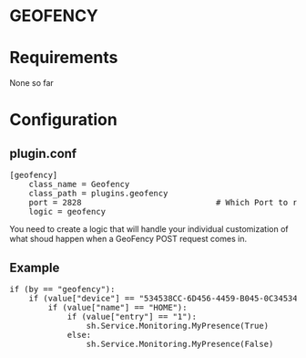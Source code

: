 # GEOFENCY

Requirements
============

None so far

Configuration
=============

plugin.conf
-----------
<pre>
[geofency]
    class_name = Geofency
    class_path = plugins.geofency
    port = 2828                            # Which Port to run the Web Server on
    logic = geofency
</pre>

You need to create a logic that will handle your individual customization of what shoud happen when a GeoFency POST request comes in.

Example
-------

<pre>
if (by == "geofency"):
    if (value["device"] == "534538CC-6D456-4459-B045-0C345345309101"):
        if (value["name"] == "HOME"):
            if (value["entry"] == "1"):
                sh.Service.Monitoring.MyPresence(True)
            else:
                sh.Service.Monitoring.MyPresence(False)
</pre>

